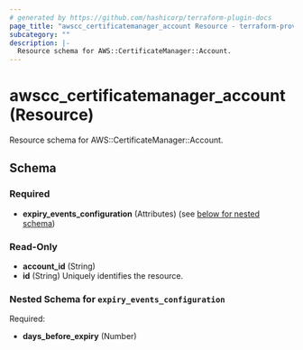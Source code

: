 ```yaml
---
# generated by https://github.com/hashicorp/terraform-plugin-docs
page_title: "awscc_certificatemanager_account Resource - terraform-provider-awscc"
subcategory: ""
description: |-
  Resource schema for AWS::CertificateManager::Account.
---
```


# awscc_certificatemanager_account (Resource)

Resource schema for AWS::CertificateManager::Account.



<!-- schema generated by tfplugindocs -->
## Schema

### Required

- **expiry_events_configuration** (Attributes) (see [below for nested schema](#nestedatt--expiry_events_configuration))

### Read-Only

- **account_id** (String)
- **id** (String) Uniquely identifies the resource.

<a id="nestedatt--expiry_events_configuration"></a>
### Nested Schema for `expiry_events_configuration`

Required:

- **days_before_expiry** (Number)


